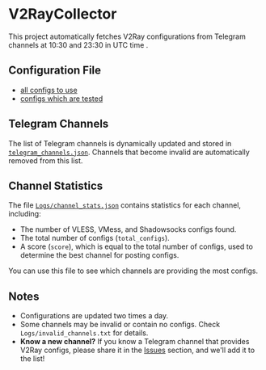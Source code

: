 # V2RayCollector

This project automatically fetches V2Ray configurations from Telegram channels at 10:30 and 23:30 in UTC time .



## Configuration File
- [all configs to use](https://skillfulelectro.github.io/V2RayCollector/Config/all_configs.txt)
- [configs which are tested](https://skillfulelectro.github.io/V2RayCollector/Config/tested_configs.txt)

## Telegram Channels

The list of Telegram channels is dynamically updated and stored in [`telegram_channels.json`](telegram_channels.json). Channels that become invalid are automatically removed from this list.

## Channel Statistics

The file [`Logs/channel_stats.json`](Logs/channel_stats.json) contains statistics for each channel, including:
- The number of VLESS, VMess, and Shadowsocks configs found.
- The total number of configs (`total_configs`).
- A score (`score`), which is equal to the total number of configs, used to determine the best channel for posting configs.

You can use this file to see which channels are providing the most configs.

## Notes

- Configurations are updated two times a day.
- Some channels may be invalid or contain no configs. Check `Logs/invalid_channels.txt` for details.
- **Know a new channel?** If you know a Telegram channel that provides V2Ray configs, please share it in the [Issues](https://github.com/SkillfulElectro/V2RayCollector/issues) section, and we'll add it to the list!
